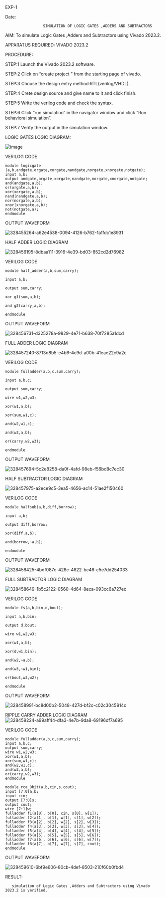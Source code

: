 EXP-1

Date:

                     SIMULATION OF LOGIC GATES ,ADDERS AND SUBTRACTORS
                                               
AIM:
To simulate Logic Gates ,Adders and Subtractors using Vivado 2023.2.

APPARATUS REQUIRED:
VIVADO 2023.2


PROCEDURE:

STEP:1 Launch the Vivado 2023.2 software.

STEP:2 Click on “create project ” from the starting page of vivado.

STEP:3 Choose the design entry method:RTL(verilog/VHDL).

STEP:4 Crete design source and give name to it and click finish.

STEP:5 Write the verilog code and check the syntax.

STEP:6 Click “run simulation” in the navigator window and click “Run behavioral simulation”.

STEP:7 Verify the output in the simulation window.

LOGIC GATES LOGIC DIAGRAM:

![image](https://github.com/navaneethans/VLSI-LAB-EXPERIMENTS/assets/6987778/ee17970c-3ac9-4603-881b-88e2825f41a4)

 VERILOG CODE
```
module logicgate (a,b,andgate,orgate,xorgate,nandgate,norgate,xnorgate,notgate);
input a,b;  
output andgate,orgate,xorgate,nandgate,norgate,xnorgate,notgate;
and(andgate,a,b);
or(orgate,a,b);
xor(xorgate,a,b);
nand(nandgate,a,b); 
nor(norgate,a,b);
xnor(xnorgate,a,b);
not(notgate,a);
endmodule
```
OUTPUT WAVEFORM

![328455264-a62e4538-0094-4126-b762-1a1fdc1e8931](https://github.com/Bharathchows18/VLSI-LAB-EXP-1/assets/161430676/06f72e07-8cb7-4e6d-8e2c-990099b5f11d)

HALF ADDER LOGIC DIAGRAM

![328456195-8dbaa111-3916-4e39-bd03-852cd2d76982](https://github.com/Bharathchows18/VLSI-LAB-EXP-1/assets/161430676/4a0e5e6b-09e9-446e-898e-95cb25188dd9)

VERILOG CODE
```
module half_adder(a,b,sum,carry);

input a,b;

output sum,carry;

xor g1(sum,a,b);

and g2(carry,a,b);

endmodule
```
OUTPUT WAVEFORM

![328456731-d325278a-9829-4e71-b638-70f7285a1dcd](https://github.com/Bharathchows18/VLSI-LAB-EXP-1/assets/161430676/ce7fff0a-0336-4f26-a50c-30f7546ffa4e)

FULL ADDER LOGIC DIAGRAM

![328457240-8713d8b5-e4b6-4c9d-a00b-41eae22c9a2c](https://github.com/Bharathchows18/VLSI-LAB-EXP-1/assets/161430676/6d104c09-f1dc-44c2-9a0b-74dada9d223d)

VERILOG CODE
```
module fulladder(a,b,c,sum,carry);

input a,b,c;

output sum,carry;

wire w1,w2,w3;

xor(w1,a,b);

xor(sum,w1,c);

and(w2,w1,c);

and(w3,a,b);

or(carry,w2,w3);

endmodule
```
OUTPUT WAVEFORM

![328457694-5c2e8258-da0f-4afd-98eb-f56bd8c7ec30](https://github.com/Bharathchows18/VLSI-LAB-EXP-1/assets/161430676/47929d84-382f-47fa-ba5d-87f3822fe301)

HALF SUBTRACTOR LOGIC DIAGRAM

![328457975-a2ece9c5-3ea5-4656-ac14-51ae2f150460](https://github.com/Bharathchows18/VLSI-LAB-EXP-1/assets/161430676/1fb45309-84f4-4293-931c-f70dde701592)

VERILOG CODE
```
module halfsub(a,b,diff,borrow);

input a,b;

output diff,borrow;

xor(diff,a,b);

and(borrow,~a,b);

endmodule
```
OUTPUT WAVEFORM

![328458425-4bdf087c-428c-4822-bc46-c5e7dd254033](https://github.com/Bharathchows18/VLSI-LAB-EXP-1/assets/161430676/07e60246-60a4-4c39-abad-a7e2435bd9c6)

FULL SUBTRACTOR LOGIC DIAGRAM

![328458649-1b5c2122-0560-4d64-8eca-093cc6a727ec](https://github.com/Bharathchows18/VLSI-LAB-EXP-1/assets/161430676/2c64f656-51b7-4201-9f64-226fb3f8ffc2)


VERILOG CODE
```
module fs(a,b,bin,d,bout);

input a,b,bin;

output d,bout;

wire w1,w2,w3;

xor(w1,a,b);

xor(d,w1,bin);

and(w2,~a,b);

and(w3,~w1,bin);

or(bout,w3,w2);

endmodule
```
OUTPUT WAVEFORM

![328458991-bc8d00b2-5048-427d-bf2c-c02c3045914c](https://github.com/Bharathchows18/VLSI-LAB-EXP-1/assets/161430676/fdc2ca0a-34ac-4f3c-bbab-3adbc9ca953e)

RIPPLE CARRY ADDER LOGIC DIAGRAM
![328459224-a99aff44-dfa3-4e7b-9da8-69196df7a695](https://github.com/Bharathchows18/VLSI-LAB-EXP-1/assets/161430676/c7b76933-7856-4d3e-95b3-dda1cc9b0438)


VERILOG CODE
```
module fulladder(a,b,c,sum,carry);
input a,b,c;
output sum,carry;
wire w1,w2,w3;
xor(w1,a,b);
xor(sum,w1,c);
and(w2,w1,c);
and(w3,a,b);
or(carry,w2,w3);
endmodule

module rca_8bit(a,b,cin,s,cout);
input [7:0]a,b;
input cin;
output [7:0]s;
output cout;
wire [7:1]w;
fulladder f1(a[0], b[0], cin, s[0], w[1]);
fulladder f2(a[1], b[1], w[1], s[1], w[2]);
fulladder f3(a[2], b[2], w[2], s[2], w[3]);
fulladder f4(a[3], b[3], w[3], s[3], w[4]);
fulladder f5(a[4], b[4], w[4], s[4], w[5]);
fulladder f6(a[5], b[5], w[5], s[5], w[6]);
fulladder f7(a[6], b[6], w[6], s[6], w[7]);
fulladder f8(a[7], b[7], w[7], s[7], cout);
endmodule
```
OUTPUT WAVEFORM

![328459610-6bf9e606-80cb-4def-8503-210f60b0fbd4](https://github.com/Bharathchows18/VLSI-LAB-EXP-1/assets/161430676/ea074c85-bba4-4a51-9dcc-92bc3c0b8651)


RESULT:

       simulation of Logic Gates ,Adders and Subtractors using Vivado 2023.2 is verified.
